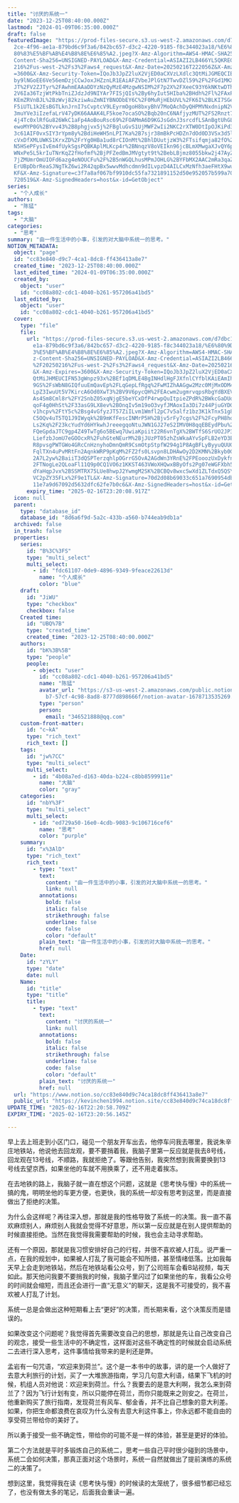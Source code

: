 ```yaml
---
title: "讨厌的系统一"
date: "2023-12-25T08:40:00.000Z"
lastmod: "2024-01-09T06:35:00.000Z"
draft: false
featuredImage: "https://prod-files-secure.s3.us-west-2.amazonaws.com/d7dbc101-8\
  2ce-4f96-ae1a-879bd6c9f3a6/842bc657-d3c2-4220-9185-f8c344023a18/%E6%80%9D%E8%\
  80%83%E5%BF%AB%E4%B8%8E%E6%85%A2.jpeg?X-Amz-Algorithm=AWS4-HMAC-SHA256&X-Amz-\
  Content-Sha256=UNSIGNED-PAYLOAD&X-Amz-Credential=ASIAZI2LB466YL5QKREG%2F20250\
  216%2Fus-west-2%2Fs3%2Faws4_request&X-Amz-Date=20250216T222056Z&X-Amz-Expires\
  =3600&X-Amz-Security-Token=IQoJb3JpZ2luX2VjED0aCXVzLXdlc3QtMiJGMEQCIBFpuybtXi\
  by9lNGoEE6Ve56emDzjCCwJoxJHZznLR1EAiAFZVbeJPlGtN7TwvDZl59%2F%2FGd1MKXrBosJ%2B\
  JT%2FV2ZJTyr%2FAwhmEAAaDDYzNzQyMzE4MzgwNSIM%2F7p2X%2FXeeC93Y6kNKtwDThpwYqJd2p\
  2V6Ia36TzjWtPkbTniZJdzJd9NIYAr7FISjQIs%2By6hyIut5HIba%2BHdh%2Fl%2FAxP%2BezYN1\
  KEmZRVnBJL%2BzWvj82kziwAuZmNIYBNODbEY6C%2F0MuRjHEbUVL%2FK6I%2BLKI7SGesDglKr%2\
  F5iUTL1k2EsBGTLknJrnI7sCvptcV9LEyrmOgoH8bxyBhV7MoQAchDyQHPMVNxdnipN2VHkfCx86x\
  3muYVe3iIzefaLrV47yDK66AAAK4LF5koe7ocaSO%2Bqb20nC6NAfjyzMUT%2FS2Rnzt7fVFsGnW3\
  4j4Tc0xlRfGu826WkC1aFp4AoBouRsc69%2FOAMmA6D9KGJsGdnJ3srcdfLSAnBgtUhGLBaezn0As\
  ewoMYP0G%2BYvv43%2B8phgjvx5j%2FBgluGvS1UjMWF2wIi2NKC2rXTW0DtIpOJKiPd3eW%2Bj1l\
  3c61AIF0vxSIY3rYpm8y%2BdiHeWH5nLPI7Ka%2B7sjr38mBkPcHDZn7dOd0D3VSx3d5l8g3W1%2B\
  cVxDfXMLUWKS1KrxZD%2FrYg0HBa1ud8rCIOnMt%2BhlDUutjzW3%2FTsifqmja82fO%2FrG3Ytm4\
  N5HSePFysIvEm4fUykSgsPQBKAplMLKcp4r%2BNnqzV8oVEIkn96jcBLmXMwgaXJvQY6pgF%2B%2B\
  WNxPe5L5krIuTNrKqZ2fHofmf%2BjPFZedBmJMVgtyt9t%2BebLBjmz8055bkw2j47AyZd2dTbHho\
  7jZMUmrOmUIOFd6azg4eNOUCFu%2F%2B5nWGQLhusMPmJOHLG%2BYFbMX2AAC2mRa3qaZQjqMBP5P\
  ErUBpDbrReaSJNgTkZ6wi2R42qpBx5wwvMdhcdmn9dILvpzD4AILCxMzNfh3aeFHtX9wu%2BW%2Bz\
  KF&X-Amz-Signature=c3f7a8af067bf9910dc55fa7321891152d50e952057b599a70e230cbbc\
  720519&X-Amz-SignedHeaders=host&x-id=GetObject"
series:
  - "个人成长"
authors:
  - "陈猛"
tags:
  - "大脑"
categories:
  - "思考"
summary: "由一件生活中的小事，引发的对大脑中系统一的思考。"
NOTION_METADATA:
  object: "page"
  id: "cc83e840-d9c7-4ca1-8dc8-ff436413a8e7"
  created_time: "2023-12-25T08:40:00.000Z"
  last_edited_time: "2024-01-09T06:35:00.000Z"
  created_by:
    object: "user"
    id: "cc08a802-cdc1-4040-b261-957206a41bd5"
  last_edited_by:
    object: "user"
    id: "cc08a802-cdc1-4040-b261-957206a41bd5"
  cover:
    type: "file"
    file:
      url: "https://prod-files-secure.s3.us-west-2.amazonaws.com/d7dbc101-82ce-4f96-a\
        e1a-879bd6c9f3a6/842bc657-d3c2-4220-9185-f8c344023a18/%E6%80%9D%E8%80%8\
        3%E5%BF%AB%E4%B8%8E%E6%85%A2.jpeg?X-Amz-Algorithm=AWS4-HMAC-SHA256&X-Am\
        z-Content-Sha256=UNSIGNED-PAYLOAD&X-Amz-Credential=ASIAZI2LB4665AWOEHYL\
        %2F20250216%2Fus-west-2%2Fs3%2Faws4_request&X-Amz-Date=20250216T222008Z\
        &X-Amz-Expires=3600&X-Amz-Security-Token=IQoJb3JpZ2luX2VjED0aCXVzLXdlc3\
        QtMiJHMEUCIFN53gWnpz93x%2BEf1qDMLE4BgINHdlHgFJXfnlCYfblKAiEAmIhUxQzjy5j\
        9GS%2FsWbN8GIQfuuEmQavEp%2FLqGepLfRgq%2FwMIZhAAGgw2Mzc0MjMxODM4MDUiDNv2\
        LpZ3IwuUt5V7KircA6Od0XwT3%2BV9V6pycQH%2FEAcwm2ugmrvqpsRbgYdBXEVFwesr48q\
        As4Sm8Cml8r%2FY2SnbZ05xqNjgE5beYCxDfP4rwpQuItpieZPdR%2BWkcGaDUop%2F0TUR\
        qoF4g0HhSt%2F33asG9LX8ev%2BOnqIv5m19oO3vyfJMAoxIa3Di7z44PjuGYDGZOhsEI0k\
        v1hcpv%2FtY5c%2Bsg4vGfyzJT57ZiILvm1Wmfl2pC7v5alfz1bz3K1kTnx51g8eseOBIbr\
        C5OQv4uT5TQ1J9IWyqk%2B9mKfFescINMrP5H%2Bjv5rFy7cgs%2F%2FcyPH8hqIIQW8ew8\
        Ls2Kq%2F23kcYudYd6HYkwhJreeegqoNtuJWN1GJ27eS2IMV0H8qqEBEydPbu%2BXGuScEv\
        FQeGpdaJTC9gp4Z49TwTg6o5BEwq7UwiaKpiit22R6vnTgX%2BWTfS6SrUO2JP3kVCwgATw\
        LiefzbJomU7eGOOcxR%2FuhGteNEurM%2BjJUzPT05zhZsWkaAYvSpFLB2eYD3EA%2F7V1E\
        R8pvsgPWTGWo4GRcCnHznyhoDmnQmR9CsmOtpStpfW294g1P8AgBFLyByyuQUUGEZhPGr9Q\
        FqlTXn4uPvMRtFn2AqnkWRP9pKqM%2FZ2fs0Lsvpn8LDHAwOy2D2KMN%2Bkyb0GOqUBgkXR\
        2A7L2yw%2BaiiT3dQSPTerzqhlpOGrrG5OvA2AGdWn3YRnE%2FPEooozUxDykfn2%2B5DN%\
        2FTNogLe2QLoaFl11Q9p0CQ1VO6z1KKST463VWoXHQwxBByOfs2Pg07eWGFXbh51fxwe9XP\
        dYaHqpJvx%2BSSMTRX75LUe8hwpJ2YwmgM2SK%2BCBQv8wxcSwXd1ZLTdxQ5QSY6%2FM7Ko\
        VC2pZY35FLx%2F9e1TL&X-Amz-Signature=70d2d08b69033c651a7690954db17caad95\
        11e7a9d67092d5632dfc62fe7b0c6&X-Amz-SignedHeaders=host&x-id=GetObject"
      expiry_time: "2025-02-16T23:20:08.917Z"
  icon: null
  parent:
    type: "database_id"
    database_id: "8d6a6f9d-5a2c-433b-a560-b744eab9db1a"
  archived: false
  in_trash: false
  properties:
    series:
      id: "B%3C%3FS"
      type: "multi_select"
      multi_select:
        - id: "fdc61107-0de9-4896-9349-9feace22613d"
          name: "个人成长"
          color: "blue"
    draft:
      id: "JiWU"
      type: "checkbox"
      checkbox: false
    Created time:
      id: "UBQ%7B"
      type: "created_time"
      created_time: "2023-12-25T08:40:00.000Z"
    authors:
      id: "bK%3B%5B"
      type: "people"
      people:
        - object: "user"
          id: "cc08a802-cdc1-4040-b261-957206a41bd5"
          name: "陈猛"
          avatar_url: "https://s3-us-west-2.amazonaws.com/public.notion-static.com/775523\
            b7-57cf-4c98-8ad8-8777d898666f/notion-avatar-1678713535269.png"
          type: "person"
          person:
            email: "346521888@qq.com"
    custom-front-matter:
      id: "c~kA"
      type: "rich_text"
      rich_text: []
    tags:
      id: "jw%7CC"
      type: "multi_select"
      multi_select:
        - id: "4b08a7ed-d163-40da-b224-c8bb8599911e"
          name: "大脑"
          color: "gray"
    categories:
      id: "nbY%3F"
      type: "multi_select"
      multi_select:
        - id: "ed729a50-16e0-4cdb-9083-9c106716cef6"
          name: "思考"
          color: "purple"
    summary:
      id: "x%3AlD"
      type: "rich_text"
      rich_text:
        - type: "text"
          text:
            content: "由一件生活中的小事，引发的对大脑中系统一的思考。"
            link: null
          annotations:
            bold: false
            italic: false
            strikethrough: false
            underline: false
            code: false
            color: "default"
          plain_text: "由一件生活中的小事，引发的对大脑中系统一的思考。"
          href: null
    Date:
      id: "zYLY"
      type: "date"
      date: null
    Name:
      id: "title"
      type: "title"
      title:
        - type: "text"
          text:
            content: "讨厌的系统一"
            link: null
          annotations:
            bold: false
            italic: false
            strikethrough: false
            underline: false
            code: false
            color: "default"
          plain_text: "讨厌的系统一"
          href: null
  url: "https://www.notion.so/cc83e840d9c74ca18dc8ff436413a8e7"
  public_url: "https://kevinchen1994.notion.site/cc83e840d9c74ca18dc8ff436413a8e7"
UPDATE_TIME: "2025-02-16T22:20:58.709Z"
EXPIRY_TIME: "2025-02-16T23:20:56.145Z"

---
```

<link rel="stylesheet" href="https://cdn.jsdelivr.net/npm/katex@0.16.2/dist/katex.min.css" integrity="sha384-bYdxxUwYipFNohQlHt0bjN/LCpueqWz13HufFEV1SUatKs1cm4L6fFgCi1jT643X" crossorigin="anonymous">


早上去上班走到小区门口，碰见一个朋友开车出去，他停车问我去哪里，我说朱辛庄地铁站，他说他去回龙观，要不要捎着我，我脑子里第一反应就是我去8号线，回龙观在13号线，不顺路，我就拒绝了。等跟他告别，我突然想到我需要换到13号线去望京西，如果坐他的车就不用换乘了，还不用走着挨冻。


在去地铁的路上，我脑子就一直在想这个问题，这就是《思考快与慢》中的系统一搞的鬼，明明坐他的车更方便，也更快，我的系统一却没有思考到这里，而是直接做出了拒绝的决策。


为什么会这样呢？再往深入想，那就是我的性格导致了系统一的决策。我一直不喜欢麻烦别人，麻烦别人我就会觉得不好意思，所以第一反应就是在别人提供帮助的时候直接拒绝。当然在我觉得我需要帮助的时候，我也会主动寻求帮助。


还有一个原因，那就是我习惯安排好自己的行程，并很不喜欢被人打乱。说严重一点，在我的规划中，如果被人打乱了我可能会不知所措，甚至情绪低落。比如我每天早上会走到地铁站，然后在地铁站看公众号，到了公司班车会看B站视频，每天如此。那天他问我要不要捎我的时候，我脑子里闪过了如果坐他的车，我看公众号的时间就会缩短，而且还会进行一直“无意义”的聊天，这是我不可接受的，我不喜欢被人打乱了计划。


系统一总是会做出这种短期看上去“更好”的决策，而长期来看，这个决策反而是错误的。


如果改变这个问题呢？我觉得首先需要改变自己的思想，那就是先让自己改变自己的观念，接受一些生活中的不确定性，这样面对这些不确定性的时候就会启动系统二去进行深入思考，这件事情给我带来的是利还是弊。


孟岩有一句咒语，“欢迎来到荷兰”。这个是一本书中的故事，讲的是一个人做好了去意大利旅行的计划，买了一大堆旅游指南，学习几句意大利语，结果下飞机的时候，机组人员对他说：欢迎来到荷兰。什么？我要去的是意大利啊，我怎么来到荷兰了？因为飞行计划有变，所以只能停在荷兰，而你只能既来之则安之。在荷兰，他重新购买了旅行指南，发现荷兰有风车、郁金香，并不比自己想象的意大利差。如果，你把生命都浪费在哀叹为什么没有去意大利这件事上，你永远都不能自由的享受荷兰带给你的美好了。


所以勇于接受一些不确定性，带给你的可能不是一样的体验，甚至是更好的体验。


第二个方法就是平时多锻炼自己的系统二，思考一些自己平时很少碰到的场景中，系统二会如何决策，那真正面对这个场景时，系统一自然就做出了提前演练的系统二的决策了。


想到这里，我觉得我在读《思考快与慢》的时候读的太笼统了，很多细节都已经忘了，也没有做太多的笔记，后面我会重读一遍。

